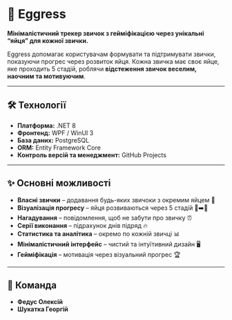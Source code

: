 # 🥚 Eggress

**Мінімалістичний трекер звичок з гейміфікацією через унікальні “яйця” для кожної звички.**  

Eggress допомагає користувачам формувати та підтримувати звички, показуючи прогрес через розвиток яйця. Кожна звичка має своє яйце, яке проходить 5 стадій, роблячи **відстеження звичок веселим, наочним та мотивуючим**.  

---

## 🛠 Технології

- **Платформа:** .NET 8  
- **Фронтенд:** WPF / WinUI 3  
- **База даних:** PostgreSQL  
- **ORM:** Entity Framework Core  
- **Контроль версій та менеджмент:** GitHub Projects  

---

## ✨ Основні можливості

- **Власні звички** – додавання будь-яких звичоки з окремим яйцем 🥚  
- **Візуалізація прогресу** – яйця розвиваються через 5 стадій 🌱➡️🐣  
- **Нагадування** – повідомлення, щоб не забути про звичку ⏰  
- **Cерії виконання** – підрахунок днів підряд 🔥  
- **Статистика та аналітика** – окремо по кожній звичці 📊  
- **Мінімалістичний інтерфейс** – чистий та інтуїтивний дизайн 🖥️  
- **Гейміфікація** – мотивація через візуальний прогрес 🏆  

---

## 👥 Команда

- **Федус Олексій**  
- **Шукатка Георгій**
